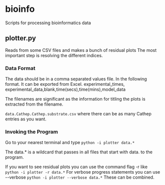 bioinfo
=======

Scripts for processing bioinformatics data

## plotter.py
Reads from some CSV files and makes a bunch of residual plots
The most important step is resolving the different indices.

### Data Format
The data should be in a comma separated values file. In the following format.
It can be exported from Excel.
experimental_times, experimental_data,blank,time(secs),time(mins),model_data

The filenames are significant as the information for titling the plots is extracted
from the filename.

`data.Cathep.Cathep.substrate.csv`
where there can be as many Cathep entries as you want.

### Invoking the Program
Go to your nearest terminal and type
`python -i plotter data.*`

The data.* is a wildcard that passes in all files that start with data. to the program.

If you want to see residual plots you can use the command flag -r like 
`python -i plotter -r data.*`
For verbose progress statements you can use --verbose
`python -i plotter --verbose data.*`
These can be combined.
